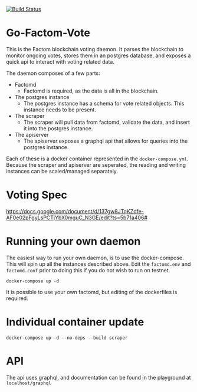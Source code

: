 
[![Build Status](https://travis-ci.org/Emyrk/go-factom-vote.svg?branch=master)](https://travis-ci.org/Emyrk/go-factom-vote)

# Go-Factom-Vote

This is the Factom blockchain voting daemon. It parses the blockchain 
to monitor ongoing votes, stores them in an postgres database, and exposes
a quick api to interact with voting related data.

The daemon composes of a few parts:
- Factomd
    - Factomd is required, as the data is all in the blockchain.
- The postgres instance
    - The postgres instance has a schema for vote related objects. This
    instance needs to be present.
- The scraper
    - The scraper will pull data from factomd, validate the data, and insert it
    into the postgres instance.
- The apiserver
    - The apiserver exposes a graphql api that allows for queries into the postgres
    instance.
    
Each of these is a docker container represented in the `docker-compose.yml`.
Because the scraper and apiserver are seperated, the reading and writing instances
can be scaled/managed separately. 

# Voting Spec

https://docs.google.com/document/d/137gw8JTqKZdfe-AF0e02pFgyLsPCTjYbX0mguC_N3GE/edit?ts=5b71a406#


# Running your own daemon

The easiest way to run your own daemon, is to use the docker-compose. This will spin
up all the instances described above. Edit the `factomd.env` and `factomd.conf` prior to doing this
if you do not wish to run on testnet.

```
docker-compose up -d
```

It is possible to use your own factomd, but editing of the dockerfiles
is required.


# Individual container update

```
docker-compose up -d --no-deps --build scraper
```

# API

The api uses graphql, and documentation can be found in the playground at `localhost/graphql`

